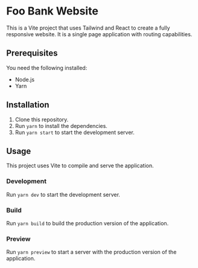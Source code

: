 # Foo Bank Website

This is a Vite project that uses Tailwind and React to create a fully responsive website. It is a single page application with routing capabilities.

## Prerequisites

You need the following installed:

* Node.js
* Yarn

## Installation

1. Clone this repository.
2. Run `yarn` to install the dependencies.
3. Run `yarn start` to start the development server.

## Usage

This project uses Vite to compile and serve the application.

### Development

Run `yarn dev` to start the development server.

### Build

Run `yarn build` to build the production version of the application.

### Preview

Run `yarn preview` to start a server with the production version of the application.
